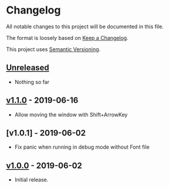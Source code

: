 # Changelog
All notable changes to this project will be documented in this file.

The format is loosely based on [Keep a Changelog](https://keepachangelog.com/en/1.0.0/).

This project uses [Semantic Versioning](https://semver.org/spec/v2.0.0.html).

## [Unreleased]
- Nothing so far

## [v1.1.0] - 2019-06-16
- Allow moving the window with Shift+ArrowKey

## [v1.0.1] - 2019-06-02
- Fix panic when running in debug mode without Font file

## [v1.0.0] - 2019-06-02
- Initial release.

[Unreleased]: https://github.com/fgrosse/go-home/compare/v1.1.0...HEAD
[v1.1.0]: https://github.com/fgrosse/go-home/releases/tag/v1.1.0
[v1.0.0]: https://github.com/fgrosse/go-home/releases/tag/v1.0.0
